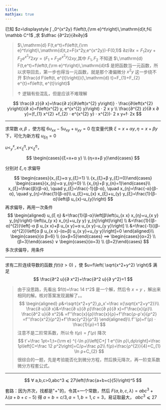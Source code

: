 ```yaml
---
title:
mathjax: true
---
```


已知 $z=\displaystyle ∫ _0^{x^2y} f\left(t,{\rm e}^t\right)\,\mathrm{d}t,f∈ \mathbb C^1$ ,求 $\dfrac {∂^2z}{∂x∂y}$

> $\,\mathrm{d} F(t,e^t)=f\left(t,{\rm e}^t\right)\,\mathrm{d}t,z=F(x^2y,e^{x^2y})-F(0,1)$
> $∂ z/∂ x=F_1 2xy+F_2 e^{x^2y}2xy=(F_{1}+F_{2} e^{x^2y})2xy$,其中 $F_1,F_2$ 不知道
> $\,\mathrm{d} F(t,e^t)=f\left(t,{\rm e}^t\right)\,\mathrm{d}t$ 是把函数当一元函数，所以求导回去，第一步也得当一元函数，就是那个凑偏微分 $x^2y$
> 这一步绕不开 $\frac{d F\left(t, e^{t}\right)}{\,\mathrm{d}  t}=F_{1}+F_{2} e^{t}=f\left(t, e^{t}\right)$
> 
> $↑$ 逻辑有些混乱，但是应该不难理解

$$
\frac{∂ z}{∂ x}=\frac{∂ z}{∂\left(x^{2} y\right)} ⋅ \frac{∂\left(x^{2} y\right)}{∂ x}=f\left(x^{2} y, e^{x^{2} y}\right) ⋅ 2 x y
\\
\frac{∂^{2} z}{∂ x ∂ y}=(f_{1} x^{2} +f_{2} ⋅ e^{x^{2} y} ⋅ x^{2})⋅ 2 x y+f⋅ 2x
$$

---

求常数 $α,β$ ，使方程 $6u_{xx}-5u_{xy}+u_{yy}=0$ 在变量代换 $ξ =x+αy,η=x+β y$ 下，可化为新方程 $u_{ξ η}=0$

$u<_y^x,x<_ξ^η,y<_ξ^η$，

$$
\begin{cases}{ξ=x+α y} \\ {η=x+β y}\end{cases}
$$

分别对 $ξ,η$ 求偏导

$$
\begin{cases}{x_{ξ}+α y_{ξ}=1} \\
{x_{ξ}+β y_{ξ}=0}\end{cases}
\begin{cases}{x_{η}+α y_{η}=0} \\ {x_{η}+β y_{n}=1}\end{cases}\\
x_{ξ}=\frac{β}{β-α}, \quad y_{ξ}=\frac{-1}{β-α}, \quad x_{η}=\frac{-α}{β-α}, \quad y_{η}=\frac{1}{β-α}\\
u_{ξ}=u_{x} x_{ξ}+u_{y} y_{ξ}=\frac{1}{β-α}\left(β u_{x}-u_{y}\right)
$$
再求偏导，再用一次条件
$$
\begin{aligned}
u_{ξ η} &=\frac{1}{β-α}\left[β\left(u_{x x} x_{η}+u_{x y} y_{η}\right)-\left(u_{y x} x_{η}+u_{y y} y_{η}\right)\right] \\
&=\frac{1}{(β-α)^{2}}\left[-α β u_{x x}+β u_{x y}+α u_{x y}-u_{y y}\right] \\
&=\frac{-1}{(β-α)^{2}}\left[α β u_{x x}-(α+β) u_{x y}+u_{y y}\right]=0 \end{aligned}\\
\begin{cases}{α β=6} \\ {α+β=5}\end{cases}
⟹
\begin{cases}{α=2} \\ {β=3}\end{cases} ∨ 
\begin{cases}{α=3} \\ {β=2}\end{cases}
$$
多次求偏导，用条件

---

求有二阶连续导数的函数 $f(t)(t>0)$ ，使 $u=f\left( \sqrt{x^2+y^2} \right)$ 满足
$$
\frac{∂^2 u}{∂ x^2}+\frac{∂^2 u}{∂ y^2}=1
$$
>由于没思路，先看出 $f(t)=\frac 14 t^2$ 是一个解，然后令 $x=y$ ，解出来相同的解。核对答案发现漏解了。。
$$
\begin{aligned}
ρ&=\sqrt{x^2+y^2},ρ_x'=\frac x{\sqrt{x^2+y^2}}\\
\frac{∂ u}{∂ x}&=\frac{∂ u}{∂ ρ}\frac{∂ ρ}{∂ x}=f'\frac{x}{ρ}\\
\frac{∂^2 u}{∂ x^2}&
=f''\frac{x}{ρ}\frac{x}{ρ}+f'\frac{ρ-ρ'x}{ρ^2}
=f''\frac{x^2}{ρ^2}+f'\frac{y^2}{ρ^3}
\end{aligned}\\
f''(ρ)+f'(ρ) ⋅  \frac{1}{ρ}=1
$$
注意不是二阶常系数，所以令 $t(ρ)=f'(ρ)$ 降次
$$
t'+\frac 1ρt=1,t={\rm e} ^{-\ln ρ}\left[C+∫ 1 e^{\ln ρ}\,dρ\right]=\frac 1ρ\left[C+\frac 12 ρ^2\right]=C/ρ+\frac ρ2\\
f(ρ)=\frac{ρ^{2}}{4}+C_{1} \ln ρ+C_{2}
$$
>很综合的一题，先是考验能否化到微分方程，然后换元降次，再一阶变系数微分方程套公式。

---
$$
∀ a,b,c>0,abc^3 ⩽  27\left(\frac{a+b+c}{5}\right)^5
$$

套路：因为齐次，找都是"+"的，令其=一个常数，然后 $F(a,b,c,λ)=abc^3+λ(a+b+c-5)$ 得 $a=b=c/3,a=1,b=1,c=3$，易证取最大， $abc^3 ⩽  27$

---

